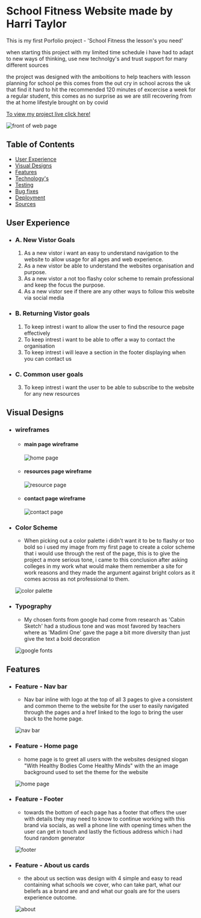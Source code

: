 # School Fitness Website made by Harri Taylor

This is my first Porfolio project - 'School Fitness the lesson's you need'

when starting this project with my limited time schedule i have had to adapt to new ways of thinking, use new technolgy's and trust support for many different sources 

the project was designed with the amboitions to help teachers with lesson planning for school pe this comes from the out cry in school across the uk that find it hard to hit the recommended 120 minutes of excercise a week for a regular student, this comes as no surprise as we are still recovering from the at home lifestyle brought on by covid

[To view my project live click here!]()

![front of web page](/documents/evidence/front-page.png)

## Table of Contents
* [User Experience](#user-experience)
* [Visual Designs](#visual-design)
* [Features](#features)
* [Technology's](#technology's-used)
* [Testing](#testing)
* [Bug fixes](#issues)
* [Deployment](#deployment)
* [Sources](#sources-used)

## User Experience

  - ### A. New Vistor Goals

     1. As a new vistor i want an easy to understand navigation to the website to allow usage for all ages and web experience.
     2. As a new vistor be able to understand the websites organisation and purpose.
     3. As a new vistor a not too flashy color scheme to remain professional and keep the focus the purpose.
     4. As a new vistor see if there are any other ways to follow this website via social media

  - ### B. Returning Vistor goals 
    
    1. To keep intrest i want to allow the user to find the resource page effectively
    2. To keep intrest i want to be able to offer a way to contact the organisation
    3. To keep intrest i will leave a section in the footer displaying when you can contact us

  - ### C. Common user goals 

    3. To keep intrest i want the user to be able to subscribe to the website for any new resources

## Visual Designs

- ### wireframes

  - #### main page wireframe

     ![home page](/documents/wireframes/home-wireframe.png)

  - #### resources page wireframe

    ![resource page](/documents/wireframes/resource-wireframe.png)

  - #### contact page wireframe

    ![contact page](/documents/wireframes/contact-wireframe.png)

- ### Color Scheme
   
   - When picking out a color palette i didn't want it to be to flashy or too bold so i used my image from my first page to create a color scheme that i would use through the rest of the page, this is to give the project a more serious tone, i came to this conclusion after asking colleges in my work what would make them remember a site for work reasons and they made the argument against bright colors as it comes across as not professional to them.


   ![color palette](/documents/evidence/color-palette.png)

- ### Typography
   
   - My chosen fonts from google had come from research as 'Cabin Sketch' had a studious tone and was most favored by teachers where as 'Madimi One' gave the page a bit more diversity than just give the text a bold decoration

   ![google fonts](/documents/evidence/google-fonts.png)


## Features

 - ### Feature - Nav bar
    - Nav bar inline with logo at the top of all 3 pages to give a consistent and common theme to the website for the user to easily navigated through the pages and a href linked to the logo to bring the user back to the home page.
    
    ![nav bar](/documents/evidence/nav-bar.png)

 - ### Feature - Home page
    - home page is to greet all users with the websites designed slogan "With Healthy Bodies Come Healthy Minds"
    with the an image background used to set the theme for the website 

    ![home page](/documents/evidence/home-page.png)

 - ### Feature - Footer
    - towards the bottom of each page has a footer that offers the user with details they may need to know to continue working with this brand via socials, as well a phone line with opening times when the user can get in touch 
    and lastly the fictious address which i had found random generator

    ![footer](/documents/evidence/socials.png)

 - ### Feature - About us cards
    - the about us section was design with 4 simple and easy to read containing what schools we cover, who can take part, what our beliefs as a brand are and and what our goals are for the users experience outcome.

    ![about ](/documents/evidence/about-us.png)
    
